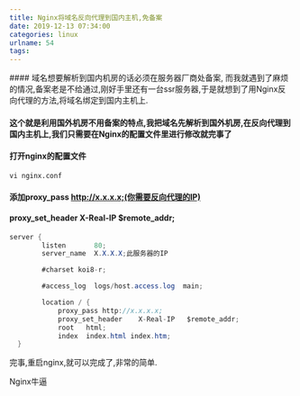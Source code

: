 ```yaml
---
title: Nginx将域名反向代理到国内主机,免备案
date: 2019-12-13 07:34:00
categories: linux
urlname: 54
tags:
---
```

<!--markdown-->#### 		域名想要解析到国内机房的话必须在服务器厂商处备案, 而我就遇到了麻烦的情况,备案老是不给通过,刚好手里还有一台ssr服务器,于是就想到了用Nginx反向代理的方法,将域名绑定到国内主机上.



#### 	这个就是利用国外机房不用备案的特点,我把域名先解析到国外机房,在反向代理到国内主机上,我们只需要在Nginx的配置文件里进行修改就完事了



#### 打开nginx的配置文件

```
vi nginx.conf

```

#### 添加proxy_pass http://x.x.x.x;(你需要反向代理的IP)

#### proxy_set_header    X-Real-IP   $remote_addr;

```java
server {
        listen       80;
        server_name  X.X.X.X;此服务器的IP

        #charset koi8-r;

        #access_log  logs/host.access.log  main;

        location / {
            proxy_pass http://x.x.x.x;
            proxy_set_header    X-Real-IP   $remote_addr;
            root   html;
            index  index.html index.htm;
  }
```
完事,重启nginx,就可以完成了,非常的简单.

Nginx牛逼


